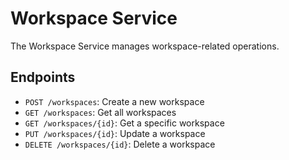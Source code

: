 # Workspace Service

The Workspace Service manages workspace-related operations.

## Endpoints

- `POST /workspaces`: Create a new workspace
- `GET /workspaces`: Get all workspaces
- `GET /workspaces/{id}`: Get a specific workspace
- `PUT /workspaces/{id}`: Update a workspace
- `DELETE /workspaces/{id}`: Delete a workspace
